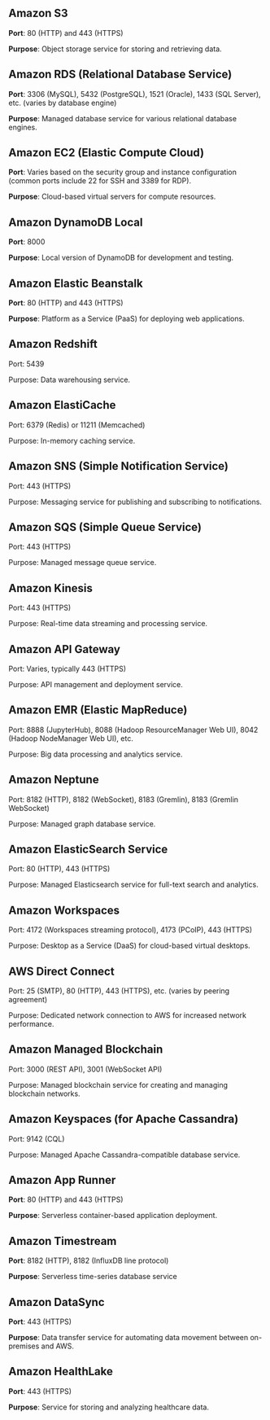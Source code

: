 ## Amazon S3

**Port**: 80 (HTTP) and 443 (HTTPS)

**Purpose**: Object storage service for storing and retrieving data.

## Amazon RDS (Relational Database Service)

**Port**: 3306 (MySQL), 5432 (PostgreSQL), 1521 (Oracle), 1433 (SQL Server), etc. (varies by database engine)

**Purpose**: Managed database service for various relational database engines.

## Amazon EC2 (Elastic Compute Cloud)

**Port**: Varies based on the security group and instance configuration (common ports include 22 for SSH and 3389 for RDP).

**Purpose**: Cloud-based virtual servers for compute resources.

## Amazon DynamoDB Local

**Port**: 8000

**Purpose**: Local version of DynamoDB for development and testing.

## Amazon Elastic Beanstalk

**Port**: 80 (HTTP) and 443 (HTTPS)

**Purpose**: Platform as a Service (PaaS) for deploying web applications.

## Amazon Redshift

Port: 5439

Purpose: Data warehousing service.

## Amazon ElastiCache

Port: 6379 (Redis) or 11211 (Memcached)

Purpose: In-memory caching service.

## Amazon SNS (Simple Notification Service)

Port: 443 (HTTPS)

Purpose: Messaging service for publishing and subscribing to notifications.

## Amazon SQS (Simple Queue Service)

Port: 443 (HTTPS)

Purpose: Managed message queue service.

## Amazon Kinesis

Port: 443 (HTTPS)

Purpose: Real-time data streaming and processing service.

## Amazon API Gateway

Port: Varies, typically 443 (HTTPS)

Purpose: API management and deployment service.

## Amazon EMR (Elastic MapReduce)

Port: 8888 (JupyterHub), 8088 (Hadoop ResourceManager Web UI), 8042 (Hadoop NodeManager Web UI), etc.

Purpose: Big data processing and analytics service.

## Amazon Neptune

Port: 8182 (HTTP), 8182 (WebSocket), 8183 (Gremlin), 8183 (Gremlin WebSocket)

Purpose: Managed graph database service.

## Amazon ElasticSearch Service

Port: 80 (HTTP), 443 (HTTPS)

Purpose: Managed Elasticsearch service for full-text search and analytics.

## Amazon Workspaces

Port: 4172 (Workspaces streaming protocol), 4173 (PCoIP), 443 (HTTPS)

Purpose: Desktop as a Service (DaaS) for cloud-based virtual desktops.

## AWS Direct Connect

Port: 25 (SMTP), 80 (HTTP), 443 (HTTPS), etc. (varies by peering agreement)

Purpose: Dedicated network connection to AWS for increased network performance.

## Amazon Managed Blockchain

Port: 3000 (REST API), 3001 (WebSocket API)

Purpose: Managed blockchain service for creating and managing blockchain networks.

## Amazon Keyspaces (for Apache Cassandra)

Port: 9142 (CQL)

Purpose: Managed Apache Cassandra-compatible database service.

## Amazon App Runner

**Port**: 80 (HTTP) and 443 (HTTPS)

**Purpose**: Serverless container-based application deployment.

## Amazon Timestream

**Port**: 8182 (HTTP), 8182 (InfluxDB line protocol)

**Purpose**: Serverless time-series database service

## Amazon DataSync

**Port**: 443 (HTTPS)

**Purpose**: Data transfer service for automating data movement between on-premises and AWS.

## Amazon HealthLake

**Port**: 443 (HTTPS)

**Purpose**: Service for storing and analyzing healthcare data.
